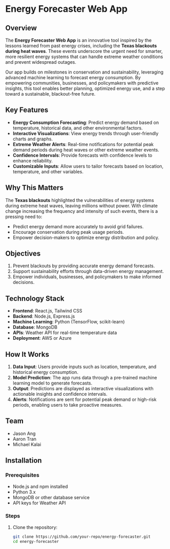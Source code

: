 # Energy Forecaster Web App

## Overview

The **Energy Forecaster Web App** is an innovative tool inspired by the lessons learned from past energy crises, including the **Texas blackouts during heat waves**. These events underscore the urgent need for smarter, more resilient energy systems that can handle extreme weather conditions and prevent widespread outages.

Our app builds on milestones in conservation and sustainability, leveraging advanced machine learning to forecast energy consumption. By empowering communities, businesses, and policymakers with predictive insights, this tool enables better planning, optimized energy use, and a step toward a sustainable, blackout-free future.

## Key Features

- **Energy Consumption Forecasting**: Predict energy demand based on temperature, historical data, and other environmental factors.
- **Interactive Visualizations**: View energy trends through user-friendly charts and graphs.
- **Extreme Weather Alerts**: Real-time notifications for potential peak demand periods during heat waves or other extreme weather events.
- **Confidence Intervals**: Provide forecasts with confidence levels to enhance reliability.
- **Customizable Inputs**: Allow users to tailor forecasts based on location, temperature, and other variables.

## Why This Matters

The **Texas blackouts** highlighted the vulnerabilities of energy systems during extreme heat waves, leaving millions without power. With climate change increasing the frequency and intensity of such events, there is a pressing need to:
- Predict energy demand more accurately to avoid grid failures.
- Encourage conservation during peak usage periods.
- Empower decision-makers to optimize energy distribution and policy.

## Objectives

1. Prevent blackouts by providing accurate energy demand forecasts.
2. Support sustainability efforts through data-driven energy management.
3. Empower individuals, businesses, and policymakers to make informed decisions.

## Technology Stack

- **Frontend**: React.js, Tailwind CSS
- **Backend**: Node.js, Express.js
- **Machine Learning**: Python (TensorFlow, scikit-learn)
- **Database**: MongoDB
- **APIs**: Weather API for real-time temperature data
- **Deployment**: AWS or Azure

## How It Works

1. **Data Input**: Users provide inputs such as location, temperature, and historical energy consumption.
2. **Model Prediction**: The app runs data through a pre-trained machine learning model to generate forecasts.
3. **Output**: Predictions are displayed as interactive visualizations with actionable insights and confidence intervals.
4. **Alerts**: Notifications are sent for potential peak demand or high-risk periods, enabling users to take proactive measures.

## Team
- Jason Ang 
- Aaron Tran 
- Michael Kalai

## Installation

### Prerequisites
- Node.js and npm installed
- Python 3.x
- MongoDB or other database service
- API keys for Weather API

### Steps
1. Clone the repository:
   ```bash
   git clone https://github.com/your-repo/energy-forecaster.git
   cd energy-forecaster
